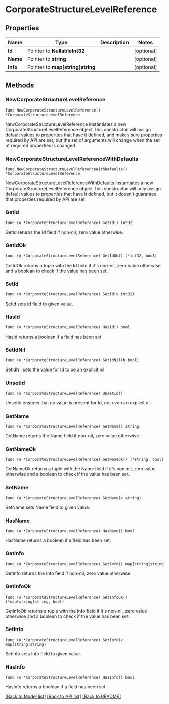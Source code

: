 # CorporateStructureLevelReference

## Properties

Name | Type | Description | Notes
------------ | ------------- | ------------- | -------------
**Id** | Pointer to **NullableInt32** |  | [optional] 
**Name** | Pointer to **string** |  | [optional] 
**Info** | Pointer to **map[string]string** |  | [optional] 

## Methods

### NewCorporateStructureLevelReference

`func NewCorporateStructureLevelReference() *CorporateStructureLevelReference`

NewCorporateStructureLevelReference instantiates a new CorporateStructureLevelReference object
This constructor will assign default values to properties that have it defined,
and makes sure properties required by API are set, but the set of arguments
will change when the set of required properties is changed

### NewCorporateStructureLevelReferenceWithDefaults

`func NewCorporateStructureLevelReferenceWithDefaults() *CorporateStructureLevelReference`

NewCorporateStructureLevelReferenceWithDefaults instantiates a new CorporateStructureLevelReference object
This constructor will only assign default values to properties that have it defined,
but it doesn't guarantee that properties required by API are set

### GetId

`func (o *CorporateStructureLevelReference) GetId() int32`

GetId returns the Id field if non-nil, zero value otherwise.

### GetIdOk

`func (o *CorporateStructureLevelReference) GetIdOk() (*int32, bool)`

GetIdOk returns a tuple with the Id field if it's non-nil, zero value otherwise
and a boolean to check if the value has been set.

### SetId

`func (o *CorporateStructureLevelReference) SetId(v int32)`

SetId sets Id field to given value.

### HasId

`func (o *CorporateStructureLevelReference) HasId() bool`

HasId returns a boolean if a field has been set.

### SetIdNil

`func (o *CorporateStructureLevelReference) SetIdNil(b bool)`

 SetIdNil sets the value for Id to be an explicit nil

### UnsetId
`func (o *CorporateStructureLevelReference) UnsetId()`

UnsetId ensures that no value is present for Id, not even an explicit nil
### GetName

`func (o *CorporateStructureLevelReference) GetName() string`

GetName returns the Name field if non-nil, zero value otherwise.

### GetNameOk

`func (o *CorporateStructureLevelReference) GetNameOk() (*string, bool)`

GetNameOk returns a tuple with the Name field if it's non-nil, zero value otherwise
and a boolean to check if the value has been set.

### SetName

`func (o *CorporateStructureLevelReference) SetName(v string)`

SetName sets Name field to given value.

### HasName

`func (o *CorporateStructureLevelReference) HasName() bool`

HasName returns a boolean if a field has been set.

### GetInfo

`func (o *CorporateStructureLevelReference) GetInfo() map[string]string`

GetInfo returns the Info field if non-nil, zero value otherwise.

### GetInfoOk

`func (o *CorporateStructureLevelReference) GetInfoOk() (*map[string]string, bool)`

GetInfoOk returns a tuple with the Info field if it's non-nil, zero value otherwise
and a boolean to check if the value has been set.

### SetInfo

`func (o *CorporateStructureLevelReference) SetInfo(v map[string]string)`

SetInfo sets Info field to given value.

### HasInfo

`func (o *CorporateStructureLevelReference) HasInfo() bool`

HasInfo returns a boolean if a field has been set.


[[Back to Model list]](../README.md#documentation-for-models) [[Back to API list]](../README.md#documentation-for-api-endpoints) [[Back to README]](../README.md)


